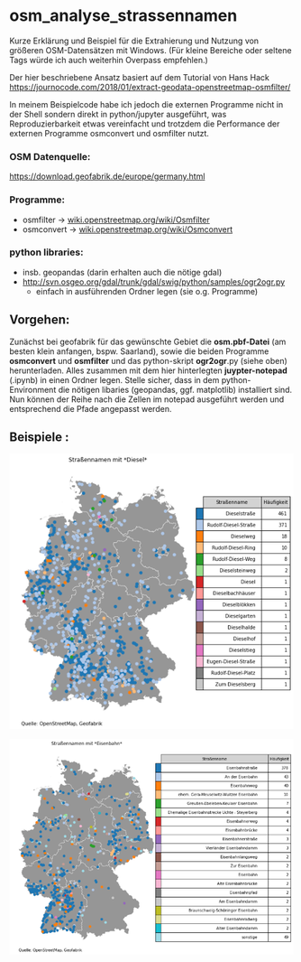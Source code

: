 # osm_analyse_strassennamen

Kurze Erklärung und Beispiel für die Extrahierung und Nutzung von größeren OSM-Datensätzen mit Windows.
(Für kleine Bereiche oder seltene Tags würde ich auch weiterhin Overpass empfehlen.)

Der hier beschriebene Ansatz basiert auf dem Tutorial von Hans Hack
https://journocode.com/2018/01/extract-geodata-openstreetmap-osmfilter/

In meinem Beispielcode habe ich jedoch die externen Programme nicht in der Shell sondern direkt in  python/jupyter ausgeführt, was Reproduzierbarkeit etwas vereinfacht und trotzdem die Performance der externen Programme osmconvert und osmfilter nutzt.



### OSM Datenquelle:

https://download.geofabrik.de/europe/germany.html



### Programme:

* osmfilter -> [wiki.openstreetmap.org/wiki/Osmfilter](http://wiki.openstreetmap.org/wiki/Osmfilter)
* osmconvert -> [wiki.openstreetmap.org/wiki/Osmconvert](http://wiki.openstreetmap.org/wiki/Osmconvert)

### python libraries:

* insb. geopandas (darin erhalten auch die nötige gdal)
* http://svn.osgeo.org/gdal/trunk/gdal/swig/python/samples/ogr2ogr.py
  * einfach in ausführenden Ordner legen (sie o.g. Programme)



##  Vorgehen:

Zunächst bei geofabrik für das gewünschte Gebiet die **osm.pbf-Datei** (am besten klein anfangen, bspw. Saarland), sowie die beiden Programme **osmconvert** und **osmfilter** und das python-skript **ogr2ogr**.py (siehe oben) herunterladen. Alles zusammen mit dem hier hinterlegten **juypter-notepad** (.ipynb) in einen Ordner legen. Stelle sicher, dass in dem python-Environment die nötigen libaries (geopandas, ggf. matplotlib) installiert sind.
Nun können der Reihe nach die Zellen im notepad ausgeführt werden und entsprechend die Pfade angepasst werden.



##  Beispiele :



![](streetnames_plots/plt_Diesel.png)



![](streetnames_plots/plt_Eisenbahn.png)



